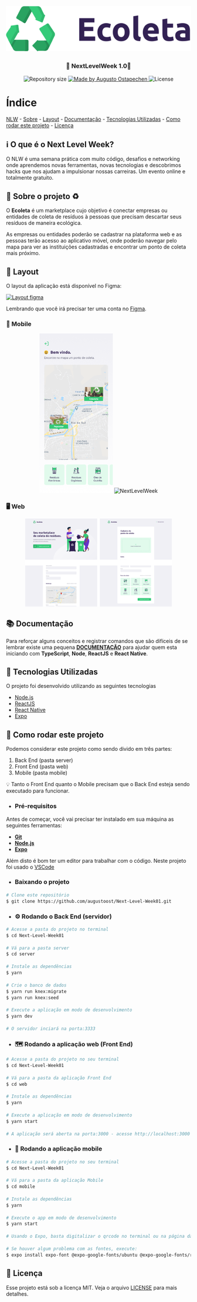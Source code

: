 <h1 align="center">
    <img alt="NextLevelWeek" title="#NextLevelWeek" src=".github/logo.png" />
</h1>

<h3 align="center"> 
	🚀 NextLevelWeek 1.0🚀
</h3>

<p align="center">
  <img alt="Repository size" src="https://img.shields.io/github/repo-size/augustoost/Next-Level-Week01">

  <a href="https://www.linkedin.com/in/augusto-ostapechen/">
    <img alt="Made by Augusto Ostapechen" src="https://img.shields.io/badge/made%20by-Augusto Ostapechen-%2304D361">
  </a>
  
  <img alt="License" src="https://img.shields.io/badge/license-MIT-brightgreen">
</p>

# Índice

<p align="center">

[NLW](#nlw) -
[Sobre](#sobre) -
[Layout](#layout) -
[Documentação](#documentacao) -
[Tecnologias Utilizadas](#tecnologias-utilizadas) -
[Como rodar este projeto](#como-rodar) -
[Licença](#licenca)

</p>

<a id="nlw"></a>

## :information_source: O que é o Next Level Week?

O NLW é uma semana prática com muito código, desafios e networking onde aprendemos novas ferramentas, novas tecnologias e descobrimos hacks que nos ajudam a impulsionar nossas carreiras. Um evento online e totalmente gratuito.

<a id="sobre"></a>

## :bookmark: Sobre o projeto ♻️

O **Ecoleta** é um marketplace cujo objetivo é conectar empresas ou entidades de coleta de resíduos à pessoas que precisam descartar seus resíduos de maneira ecológica.

As empresas ou entidades poderão se cadastrar na plataforma web e as pessoas terão acesso ao aplicativo móvel, onde poderão navegar pelo mapa para ver as instituições cadastradas e encontrar um ponto de coleta mais próximo.

<a id="layout"></a>

## :art: Layout

O layout da aplicação está disponível no Figma:

<a href="https://www.figma.com/file/1SxgOMojOB2zYT0Mdk28lB/Ecoleta?node-id=136%3A546">
  <img alt="Layout figma" src="https://img.shields.io/badge/Acessar%20Layout%20-Figma-%2304D361">
</a>

Lembrando que você irá precisar ter uma conta no [Figma](http://figma.com/).

### :iphone: Mobile

<p align="center">
  <img alt="NextLevelWeek" title="#NextLevelWeek" src=".github/home-mobile.png" width="200px">

  <img alt="NextLevelWeek" title="#NextLevelWeek" src=".github/detalhes-mobile.svg" width="200px">
</p>

### :desktop_computer: Web

<p align="center">
  <img alt="NextLevelWeek" title="#NextLevelWeek" src=".github/web.svg" width="400px">
</p>

<a id="documentacao"></a>

## :books: Documentação

Para reforçar alguns conceitos e registrar comandos que são difíceis de se lembrar existe uma pequena **[DOCUMENTAÇÃO](Conceitos.md)** para ajudar quem esta iniciando com **TypeScript**, **Node**, **ReactJS** e **React Native**.

<a id="tecnologias-utilizadas"></a>

## :rocket: Tecnologias Utilizadas

O projeto foi desenvolvido utilizando as seguintes tecnologias

- [Node.js](https://nodejs.org/en/)
- [ReactJS](https://reactjs.org/)
- [React Native](https://reactnative.dev/)
- [Expo](https://expo.io/)

<a id="como-rodar"></a>

## :rocket: Como rodar este projeto

Podemos considerar este projeto como sendo divido em três partes:

1. Back End (pasta server)
2. Front End (pasta web)
3. Mobile (pasta mobile)

:bulb: Tanto o Front End quanto o Mobile precisam que o Back End esteja sendo executado para funcionar.

- ### **Pré-requisitos**

Antes de começar, você vai precisar ter instalado em sua máquina as seguintes ferramentas:
- **[Git](https://git-scm.com)**
- **[Node.js](https://nodejs.org/en/)**
- **[Expo](https://expo.io/)**

Além disto é bom ter um editor para trabalhar com o código. Neste projeto foi usado o [VSCode](https://code.visualstudio.com/)

- ### Baixando o projeto

```bash
# Clone este repositório
$ git clone https://github.com/augustoost/Next-Level-Week01.git

```

- ### :gear: Rodando o Back End (servidor)

```bash
# Acesse a pasta do projeto no terminal
$ cd Next-Level-Week01

# Vá para a pasta server
$ cd server

# Instale as dependências
$ yarn

# Crie o banco de dados
$ yarn run knex:migrate
$ yarn run knex:seed

# Execute a aplicação em modo de desenvolvimento
$ yarn dev

# O servidor inciará na porta:3333
```

- ### :world_map: Rodando a aplicação web (Front End)

```bash
# Acesse a pasta do projeto no seu terminal
$ cd Next-Level-Week01

# Vá para a pasta da aplicação Front End
$ cd web

# Instale as dependências
$ yarn

# Execute a aplicação em modo de desenvolvimento
$ yarn start

# A aplicação será aberta na porta:3000 - acesse http://localhost:3000
```

- ### :iphone: Rodando a aplicação mobile

```bash
# Acesse a pasta do projeto no seu terminal
$ cd Next-Level-Week01

# Vá para a pasta da aplicação Mobile
$ cd mobile

# Instale as dependências
$ yarn

# Execute o app em modo de desenvolvimento
$ yarn start

# Usando o Expo, basta digitalizar o qrcode no terminal ou na página da exposição

# Se houver algum problema com as fontes, execute:
$ expo install expo-font @expo-google-fonts/ubuntu @expo-google-fonts/roboto
```

<a id="licenca"></a>

## :memo: Licença

Esse projeto está sob a licença MIT. Veja o arquivo [LICENSE](LICENSE) para mais detalhes.
